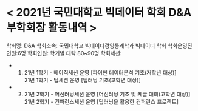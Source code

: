 # < 2021년 국민대학교 빅데이터 학회 D&A 부학회장 활동내역 >

학회명: D&A
학회소속: 국민대학교 빅데이터경영통계학과 빅데이터 학회
학회운영진 인원:6명
학회인원: 학기별 대략 80~90명
학회세션:
 - 1. 21년 1학기 - 베이직세션 운영 [파이썬 데이터분석 기초(저학년 대상)]  
      21년 1학기 - 딥세션 운영 [딥러닝 기초(고학년 대상)]
 - 2. 21년 2학기 - 머신러닝세션 운영 [머신러닝 기초 및 케글 대회(고학년 대상)]  
      21년 2학기 - 컨퍼런스세션 운영 [딥러닝을 활용한 컨퍼런스 프로젝트]

